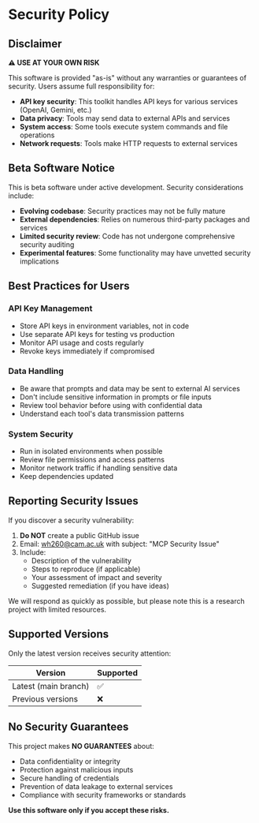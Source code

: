# Security Policy

## Disclaimer

**⚠️ USE AT YOUR OWN RISK**

This software is provided "as-is" without any warranties or guarantees of security. Users assume full responsibility for:

- **API key security**: This toolkit handles API keys for various services (OpenAI, Gemini, etc.)
- **Data privacy**: Tools may send data to external APIs and services
- **System access**: Some tools execute system commands and file operations
- **Network requests**: Tools make HTTP requests to external services

## Beta Software Notice

This is beta software under active development. Security considerations include:

- **Evolving codebase**: Security practices may not be fully mature
- **External dependencies**: Relies on numerous third-party packages and services
- **Limited security review**: Code has not undergone comprehensive security auditing
- **Experimental features**: Some functionality may have unvetted security implications

## Best Practices for Users

### API Key Management
- Store API keys in environment variables, not in code
- Use separate API keys for testing vs production
- Monitor API usage and costs regularly
- Revoke keys immediately if compromised

### Data Handling
- Be aware that prompts and data may be sent to external AI services
- Don't include sensitive information in prompts or file inputs
- Review tool behavior before using with confidential data
- Understand each tool's data transmission patterns

### System Security
- Run in isolated environments when possible
- Review file permissions and access patterns
- Monitor network traffic if handling sensitive data
- Keep dependencies updated

## Reporting Security Issues

If you discover a security vulnerability:

1. **Do NOT** create a public GitHub issue
2. Email: wh260@cam.ac.uk with subject: "MCP Security Issue"
3. Include:
   - Description of the vulnerability
   - Steps to reproduce (if applicable)
   - Your assessment of impact and severity
   - Suggested remediation (if you have ideas)

We will respond as quickly as possible, but please note this is a research project with limited resources.

## Supported Versions

Only the latest version receives security attention:

| Version | Supported |
|---------|-----------|
| Latest (main branch) | ✅ |
| Previous versions | ❌ |

## No Security Guarantees

This project makes **NO GUARANTEES** about:
- Data confidentiality or integrity
- Protection against malicious inputs
- Secure handling of credentials
- Prevention of data leakage to external services
- Compliance with security frameworks or standards

**Use this software only if you accept these risks.**
